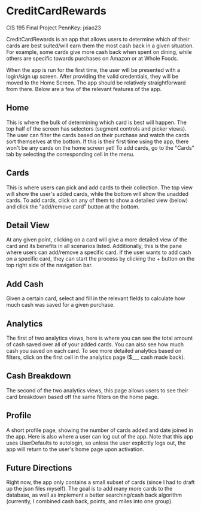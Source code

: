# CreditCardRewards
 CIS 195 Final Project
 PennKey: jxiao23
 
 CreditCardRewards is an app that allows users to determine which of their cards are best suited/will earn them the most cash back in a given situation.  For example, some cards give more cash back when spent on dining, while others are specific towards purchases on Amazon or at Whole Foods.
 
 When the app is run for the first time, the user will be presented with a login/sign up screen.  After providing the valid credentials, they will be moved to the Home Screen.  The app should be relatively straightforward from there.  Below are a few of the relevant features of the app.
 
 ## Home
 
 This is where the bulk of determining which card is best will happen.  The top half of the screen has selectors (segment controls and picker views).  The user can filter the cards based on their purchase and watch the cards sort themselves at the bottom.  If this is their first time using the app, there won't be any cards on the home screen yet!  To add cards, go to the "Cards" tab by selecting the corresponding cell in the menu.
 
 ## Cards
 
 This is where users can pick and add cards to their collection.  The top view will show the user's added cards, while the bottom will show the unadded cards.  To add cards, click on any of them to show a detailed view (below) and click the "add/remove card" button at the bottom.
 
 ## Detail View
 
 At any given point, clicking on a card will give a more detailed view of the card and its benefits in all scenarios listed.  Additionally, this is the pane where users can add/remove a specific card.  If the user wants to add cash on a specific card, they can start the process by clicking the + button on the top right side of the navigation bar.
 
 ## Add Cash
 
 Given a certain card, select and fill in the relevant fields to calculate how much cash was saved for a given purchase.
 
 ## Analytics

The first of two analytics views, here is where you can see the total amount of cash saved over all of your added cards.  You can also see how much cash you saved on each card.  To see more detailed analytics based on filters, click on the first cell in the analytics page ($___ cash made back).

## Cash Breakdown

The second of the two analytics views, this page allows users to see their card breakdown based off the same filters on the home page.

## Profile

A short profile page, showing the number of cards added and date joined in the app.  Here is also where a user can log out of the app.  Note that this app uses UserDefaults to autologin, so unless the user explicitly logs out, the app will return to the user's home page upon activation.


## Future Directions

Right now, the app only contains a small subset of cards (since I had to draft up the json files myself).  The goal is to add many more cards to the database, as well as implement a better searching/cash back algorithm (currently, I combined cash back, points, and miles into one group).
